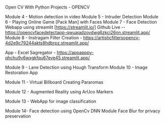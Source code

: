 Open CV With Python Projects - OPENCV

Module 4 - Motion detection in video
Module 5 - Intruder Detection
Module 6 - Playing Online Game [Pack Man] with Faces
Module 7 - Face Detection Webapp using streamlit [https://streamlit.io/]
Github Live  -- https://opencvfacedetectapp-qwuajadzovdwg6zkci26nn.streamlit.app/
Module 8 - Instragam Filter Creation - https://artisticfiltersopencv-4d2e9c79244akts8hdbrpz.streamlit.app/

App - Excel Sagregator - https://appapppy-qhchu9v6wxgkfqu67eve45.streamlit.app/

Module 9 - Lane Detection using Hough Transform
Module 10 - Image Restoration App


Module 11 -
Virtual Billboard
Creating Pararomas

Module 12 -
Augmented Reality using ArUco Markers

Module 13 -
WebApp for image classification 

Module 14-
Face detection using OpenCv DNN Module
Face Blur for privacy  preservation
